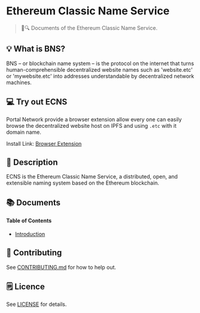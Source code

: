 # Ethereum Classic Name Service

> 📖🔍 Documents of the Ethereum Classic Name Service.

## 💡 What is BNS?
BNS – or blockchain name system – is the protocol on the internet that turns human-comprehensible decentralized website names such as 'website.etc' or 'mywebsite.etc' into addresses understandable by decentralized network machines.

## 💻 Try out ECNS

Portal Network provide a browser extension allow every one can easily browse the decentralized website host on IPFS and using `.etc` with it domain name.

Install Link: [Browser Extension](https://chrome.google.com/webstore/detail/portal-network/apcnffelpkinnpoapmokieojaffmcpmf?utm_source=chrome-ntp-icon)

## 📝 Description

ECNS is the Ethereum Classic Name Service, a distributed, open, and extensible naming system based on the Ethereum blockchain.

## 📚 Documents

#### Table of Contents
-  [Introduction](./docs/INTRODUCTION.md)

## 📣 Contributing
See [CONTRIBUTING.md](./CONTRIBUTING.md) for how to help out.

## 🗒 Licence
See [LICENSE](./LICENSE) for details.

